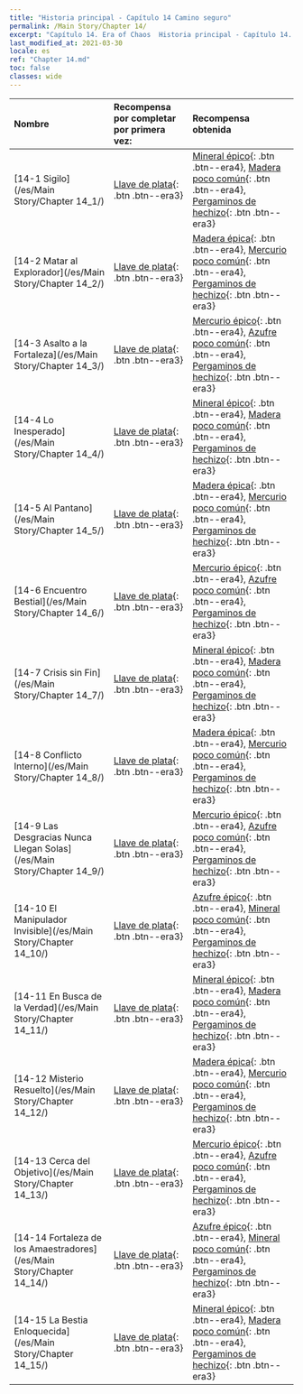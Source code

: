 ```yaml
---
title: "Historia principal - Capítulo 14 Camino seguro"
permalink: /Main Story/Chapter 14/
excerpt: "Capítulo 14. Era of Chaos  Historia principal - Capítulo 14. Camino seguro"
last_modified_at: 2021-03-30
locale: es
ref: "Chapter 14.md"
toc: false
classes: wide
---
```


  | Nombre |  Recompensa por completar por primera vez: | Recompensa obtenida |
  |:------------|:------------|:------------| 
  | [14-1 Sigilo](/es/Main Story/Chapter 14_1/) | [Llave de plata](/es/Items/con_693/){: .btn .btn--era3} | [Mineral épico](/es/Items/mat_47/){: .btn .btn--era4}, [Madera poco común](/es/Items/mat_41/){: .btn .btn--era4}, [Pergaminos de hechizo](/es/Items/con_694/){: .btn .btn--era3} |
  | [14-2 Matar al Explorador](/es/Main Story/Chapter 14_2/) | [Llave de plata](/es/Items/con_693/){: .btn .btn--era3} | [Madera épica](/es/Items/mat_48/){: .btn .btn--era4}, [Mercurio poco común](/es/Items/mat_42/){: .btn .btn--era4}, [Pergaminos de hechizo](/es/Items/con_694/){: .btn .btn--era3} |
  | [14-3 Asalto a la Fortaleza](/es/Main Story/Chapter 14_3/) | [Llave de plata](/es/Items/con_693/){: .btn .btn--era3} | [Mercurio épico](/es/Items/mat_49/){: .btn .btn--era4}, [Azufre poco común](/es/Items/mat_43/){: .btn .btn--era4}, [Pergaminos de hechizo](/es/Items/con_694/){: .btn .btn--era3} |
  | [14-4 Lo Inesperado](/es/Main Story/Chapter 14_4/) | [Llave de plata](/es/Items/con_693/){: .btn .btn--era3} | [Mineral épico](/es/Items/mat_47/){: .btn .btn--era4}, [Madera poco común](/es/Items/mat_41/){: .btn .btn--era4}, [Pergaminos de hechizo](/es/Items/con_694/){: .btn .btn--era3} |
  | [14-5 Al Pantano](/es/Main Story/Chapter 14_5/) | [Llave de plata](/es/Items/con_693/){: .btn .btn--era3} | [Madera épica](/es/Items/mat_48/){: .btn .btn--era4}, [Mercurio poco común](/es/Items/mat_42/){: .btn .btn--era4}, [Pergaminos de hechizo](/es/Items/con_694/){: .btn .btn--era3} |
  | [14-6 Encuentro Bestial](/es/Main Story/Chapter 14_6/) | [Llave de plata](/es/Items/con_693/){: .btn .btn--era3} | [Mercurio épico](/es/Items/mat_49/){: .btn .btn--era4}, [Azufre poco común](/es/Items/mat_43/){: .btn .btn--era4}, [Pergaminos de hechizo](/es/Items/con_694/){: .btn .btn--era3} |
  | [14-7 Crisis sin Fin](/es/Main Story/Chapter 14_7/) | [Llave de plata](/es/Items/con_693/){: .btn .btn--era3} | [Mineral épico](/es/Items/mat_47/){: .btn .btn--era4}, [Madera poco común](/es/Items/mat_41/){: .btn .btn--era4}, [Pergaminos de hechizo](/es/Items/con_694/){: .btn .btn--era3} |
  | [14-8 Conflicto Interno](/es/Main Story/Chapter 14_8/) | [Llave de plata](/es/Items/con_693/){: .btn .btn--era3} | [Madera épica](/es/Items/mat_48/){: .btn .btn--era4}, [Mercurio poco común](/es/Items/mat_42/){: .btn .btn--era4}, [Pergaminos de hechizo](/es/Items/con_694/){: .btn .btn--era3} |
  | [14-9 Las Desgracias Nunca Llegan Solas](/es/Main Story/Chapter 14_9/) | [Llave de plata](/es/Items/con_693/){: .btn .btn--era3} | [Mercurio épico](/es/Items/mat_49/){: .btn .btn--era4}, [Azufre poco común](/es/Items/mat_43/){: .btn .btn--era4}, [Pergaminos de hechizo](/es/Items/con_694/){: .btn .btn--era3} |
  | [14-10 El Manipulador Invisible](/es/Main Story/Chapter 14_10/) | [Llave de plata](/es/Items/con_693/){: .btn .btn--era3} | [Azufre épico](/es/Items/mat_50/){: .btn .btn--era4}, [Mineral poco común](/es/Items/mat_40/){: .btn .btn--era4}, [Pergaminos de hechizo](/es/Items/con_694/){: .btn .btn--era3} |
  | [14-11 En Busca de la Verdad](/es/Main Story/Chapter 14_11/) | [Llave de plata](/es/Items/con_693/){: .btn .btn--era3} | [Mineral épico](/es/Items/mat_47/){: .btn .btn--era4}, [Madera poco común](/es/Items/mat_41/){: .btn .btn--era4}, [Pergaminos de hechizo](/es/Items/con_694/){: .btn .btn--era3} |
  | [14-12 Misterio Resuelto](/es/Main Story/Chapter 14_12/) | [Llave de plata](/es/Items/con_693/){: .btn .btn--era3} | [Madera épica](/es/Items/mat_48/){: .btn .btn--era4}, [Mercurio poco común](/es/Items/mat_42/){: .btn .btn--era4}, [Pergaminos de hechizo](/es/Items/con_694/){: .btn .btn--era3} |
  | [14-13 Cerca del Objetivo](/es/Main Story/Chapter 14_13/) | [Llave de plata](/es/Items/con_693/){: .btn .btn--era3} | [Mercurio épico](/es/Items/mat_49/){: .btn .btn--era4}, [Azufre poco común](/es/Items/mat_43/){: .btn .btn--era4}, [Pergaminos de hechizo](/es/Items/con_694/){: .btn .btn--era3} |
  | [14-14 Fortaleza de los Amaestradores](/es/Main Story/Chapter 14_14/) | [Llave de plata](/es/Items/con_693/){: .btn .btn--era3} | [Azufre épico](/es/Items/mat_50/){: .btn .btn--era4}, [Mineral poco común](/es/Items/mat_40/){: .btn .btn--era4}, [Pergaminos de hechizo](/es/Items/con_694/){: .btn .btn--era3} |
  | [14-15 La Bestia Enloquecida](/es/Main Story/Chapter 14_15/) | [Llave de plata](/es/Items/con_693/){: .btn .btn--era3} | [Mineral épico](/es/Items/mat_47/){: .btn .btn--era4}, [Madera poco común](/es/Items/mat_41/){: .btn .btn--era4}, [Pergaminos de hechizo](/es/Items/con_694/){: .btn .btn--era3} |
